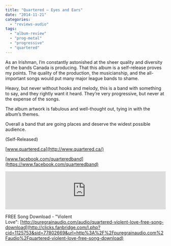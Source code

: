 ```yaml
---
title: "Quartered – Eyes and Ears"
date: "2014-11-21"
categories: 
  - "reviews-audio"
tags: 
  - "album-review"
  - "prog-metal"
  - "progressive"
  - "quartered"
---
```


As an Irishman, I’m constantly astonished at the sheer quality and diversity of the bands Canada is producing. That this album is a self-release proves my points. The quality of the production, the musicianship, and the all-important songs would put many major league bands to shame.

Heavy, but never without hooks and melody, this is a band with something to say, and they rightly want it heard. They’re very progressive, but never at the expense of the songs.

The album artwork is fabulous and well-thought out, tying in with the album’s themes.

Overall a band that are going places and deserve the widest possible audience.

(Self-Released)

[www.quartered.ca](http://www.quartered.ca/)

[www.facebook.com/quarteredband](https://www.facebook.com/quarteredband)

<iframe style="border: 0; width: 100%; height: 120px;" src="http://bandcamp.com/EmbeddedPlayer/album=4196447178/size=large/bgcol=ffffff/linkcol=0687f5/tracklist=false/artwork=small/transparent=true/" width="300" height="150" seamless=""><a href="http://quartered.bandcamp.com/album/eyes-and-ears">Eyes And Ears by Quartered</a></iframe>

FREE Song Download - "Violent Love": [http://puregrainaudio.com/audio/quartered-violent-love-free-song-download](http://clicks.fanbridge.com/l.php?cid=1125753&sid=77802669&url=http%3A%2F%2Fpuregrainaudio.com%2Faudio%2Fquartered-violent-love-free-song-download)
